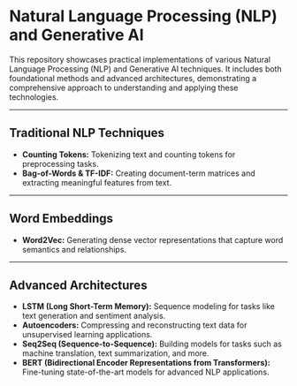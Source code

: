 # **Natural Language Processing (NLP) and Generative AI**  

This repository showcases practical implementations of various Natural Language Processing (NLP) and Generative AI techniques. It includes both foundational methods and advanced architectures, demonstrating a comprehensive approach to understanding and applying these technologies.  

---

## **Traditional NLP Techniques**  
- **Counting Tokens:** Tokenizing text and counting tokens for preprocessing tasks.  
- **Bag-of-Words & TF-IDF:** Creating document-term matrices and extracting meaningful features from text.  

---

## **Word Embeddings**  
- **Word2Vec:** Generating dense vector representations that capture word semantics and relationships.  

---

## **Advanced Architectures**  
- **LSTM (Long Short-Term Memory):** Sequence modeling for tasks like text generation and sentiment analysis.  
- **Autoencoders:** Compressing and reconstructing text data for unsupervised learning applications.  
- **Seq2Seq (Sequence-to-Sequence):** Building models for tasks such as machine translation, text summarization, and more.  
- **BERT (Bidirectional Encoder Representations from Transformers):** Fine-tuning state-of-the-art models for advanced NLP applications.  

